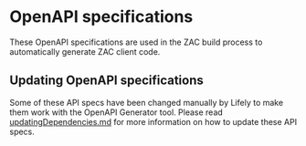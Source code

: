 # OpenAPI specifications

These OpenAPI specifications are used in the ZAC build process to automatically generate ZAC client code.

## Updating OpenAPI specifications

Some of these API specs have been changed manually by Lifely to make them work with the OpenAPI Generator tool.
Please read [updatingDependencies.md](../../../../docs/development/updatingDependencies.md) for more information on how to update these API specs.

